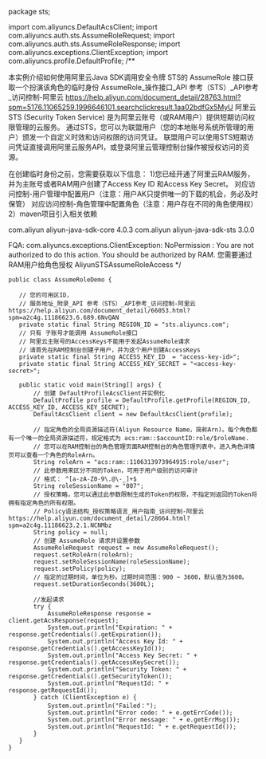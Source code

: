 package sts;

import com.aliyuncs.DefaultAcsClient;
import com.aliyuncs.auth.sts.AssumeRoleRequest;
import com.aliyuncs.auth.sts.AssumeRoleResponse;
import com.aliyuncs.exceptions.ClientException;
import com.aliyuncs.profile.DefaultProfile;
/**

 本实例介绍如何使用阿里云Java SDK调用安全令牌 STS的 AssumeRole 接口获取一个扮演该角色的临时身份
 AssumeRole_操作接口_API 参考（STS）_API参考_访问控制-阿里云 https://help.aliyun.com/document_detail/28763.html?spm=5176.11065259.1996646101.searchclickresult.1aa02bdfGx5MyU
 阿里云STS (Security Token Service) 是为阿里云账号（或RAM用户）提供短期访问权限管理的云服务。
 通过STS，您可以为联盟用户（您的本地账号系统所管理的用户）颁发一个自定义时效和访问权限的访问凭证。
 联盟用户可以使用STS短期访问凭证直接调用阿里云服务API，或登录阿里云管理控制台操作被授权访问的资源。

 在创建临时身份之前，您需要获取以下信息：
 1)您已经开通了阿里云RAM服务，并为主账号或者RAM用户创建了Access Key ID 和Access Key Secret。
 对应访问控制-用户管理中配置用户（注意：用户AK只提供唯一的下载的机会，务必及时保管）
 对应访问控制-角色管理中配置角色（注意：用户存在不同的角色使用权）
 2）maven项目引入相关依赖
 <!-- https://mvnrepository.com/artifact/com.aliyun/aliyun-java-sdk-core -->
 <dependency>
 <groupId>com.aliyun</groupId>
 <artifactId>aliyun-java-sdk-core</artifactId>
 <version>4.0.3</version>
 </dependency>

 <!-- https://mvnrepository.com/artifact/com.aliyun/aliyun-java-sdk-sts -->
 <dependency>
 <groupId>com.aliyun</groupId>
 <artifactId>aliyun-java-sdk-sts</artifactId>
 <version>3.0.0</version>
 </dependency>

 FQA:
 com.aliyuncs.exceptions.ClientException: NoPermission : You are not authorized to do this action. You should be authorized by RAM.
 您需要通过RAM用户给角色授权 AliyunSTSAssumeRoleAccess
 */
 ```
public class AssumeRoleDemo {

    // 您的可用区ID，
    // 服务地址_附录_API 参考（STS）_API参考_访问控制-阿里云 https://help.aliyun.com/document_detail/66053.html?spm=a2c4g.11186623.6.689.6NvQAN
    private static final String REGION_ID = "sts.aliyuncs.com";
    // 只有 子账号才能调用 AssumeRole接口
    // 阿里云主账号的AccessKeys不能用于发起AssumeRole请求
    // 请首先在RAM控制台创建子用户，并为这个用户创建AccessKeys
    private static final String ACCESS_KEY_ID  = "access-key-id>";
    private static final String ACCESS_KEY_SECRET = "<access-key-secret>";

    public static void main(String[] args) {
        // 创建 DefaultProfileAcsClient并实例化
        DefaultProfile profile = DefaultProfile.getProfile(REGION_ID, ACCESS_KEY_ID, ACCESS_KEY_SECRET);
        DefaultAcsClient client = new DefaultAcsClient(profile);

        // 指定角色的全局资源描述符(Aliyun Resource Name，简称Arn)。每个角色都有一个唯一的全局资源描述符，规定格式为 acs:ram::$accountID:role/$roleName.
        // 您可以在RAM控制台的角色管理页面RAM控制台的角色管理列表中，进入角色详情页可以查看一个角色的RoleArn。
        String roleArn = "acs:ram::1106313973964915:role/user";
        // 此参数用来区分不同的Token，可用于用户级别的访问审计
        // 格式： ^[a-zA-Z0-9\.@\-_]+$
        String roleSessionName = "007";
        // 授权策略，您可以通过此参数限制生成的Token的权限，不指定则返回的Token将拥有指定角色的所有权限。
        // Policy语法结构_授权策略语言_用户指南_访问控制-阿里云 https://help.aliyun.com/document_detail/28664.html?spm=a2c4g.11186623.2.1.NCNMbz
        String policy = null;
        // 创建 AssumeRole 请求并设置参数
        AssumeRoleRequest request = new AssumeRoleRequest();
        request.setRoleArn(roleArn);
        request.setRoleSessionName(roleSessionName);
        request.setPolicy(policy);
        // 指定的过期时间，单位为秒。过期时间范围：900 ~ 3600，默认值为3600。
        request.setDurationSeconds(3600L);

        //发起请求
        try {
            AssumeRoleResponse response = client.getAcsResponse(request);
            System.out.println("Expiration: " + response.getCredentials().getExpiration());
            System.out.println("Access Key Id: " + response.getCredentials().getAccessKeyId());
            System.out.println("Access Key Secret: " + response.getCredentials().getAccessKeySecret());
            System.out.println("Security Token: " + response.getCredentials().getSecurityToken());
            System.out.println("RequestId: " + response.getRequestId());
        } catch (ClientException e) {
            System.out.println("Failed：");
            System.out.println("Error code: " + e.getErrCode());
            System.out.println("Error message: " + e.getErrMsg());
            System.out.println("RequestId: " + e.getRequestId());
        }
    }
}
```
